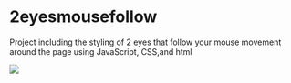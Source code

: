 # 2eyesmousefollow
Project including the styling of 2 eyes that follow your mouse movement around the page using JavaScript, CSS,and html

<img src="https://johnfiumara.github.io/2eyesmousefollow/">
